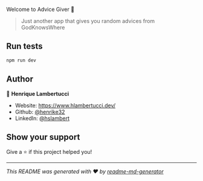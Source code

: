 Welcome to Advice Giver 👋

> Just another app that gives you random advices from GodKnowsWhere

## Run tests

```sh
npm run dev
```

## Author

👤 **Henrique Lambertucci**

* Website: https://www.hlambertucci.dev/
* Github: [@henrike32](https://github.com/henrike32)
* LinkedIn: [@hslambert](https://linkedin.com/in/hslambert)

## Show your support

Give a ⭐️ if this project helped you!

***
_This README was generated with ❤️ by [readme-md-generator](https://github.com/kefranabg/readme-md-generator)_